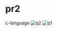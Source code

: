 # pr2
c-language
![q2](https://github.com/Disha-vaghasiya/pr2/assets/149076733/129c7890-1c9e-41fa-ae45-e84521410c6b)
![q1](https://github.com/Disha-vaghasiya/pr2/assets/149076733/658e2371-f370-47d1-8b2b-75e25aa56cc7)
